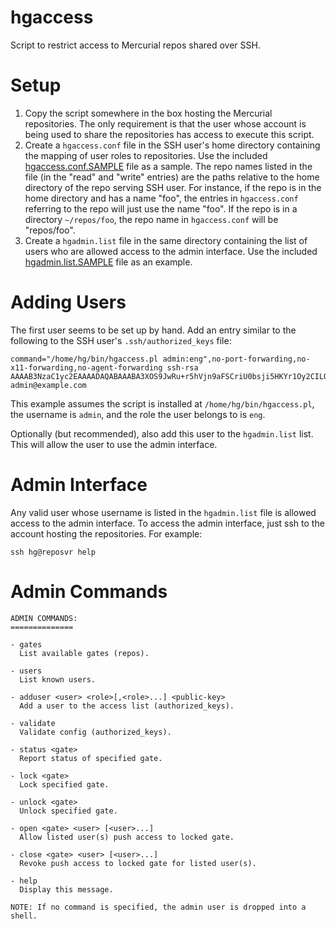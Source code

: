# hgaccess
Script to restrict access to Mercurial repos shared over SSH.

Setup
=====

1. Copy the script somewhere in the box hosting the Mercurial repositories.  The
   only requirement is that the user whose account is being used to share the
   repositories has access to execute this script.
2. Create a `hgaccess.conf` file in the SSH user's home directory containing the
   mapping of user roles to repositories.  Use the included
   [hgaccess.conf.SAMPLE](hgaccess.conf.SAMPLE) file as a sample.  The repo
   names listed in the file (in the "read" and "write" entries) are the paths
   relative to the home directory of the repo serving SSH user.  For instance,
   if the repo is in the home directory and has a name "foo", the entries in
   `hgaccess.conf` referring to the repo will just use the name "foo".  If the
   repo is in a directory `~/repos/foo`, the repo name in `hgaccess.conf` will
   be "repos/foo".
3. Create a `hgadmin.list` file in the same directory containing the list of
   users who are allowed access to the admin interface.  Use the included
   [hgadmin.list.SAMPLE](hgadmin.list.SAMPLE) file as an example.

Adding Users
============

The first user seems to be set up by hand.  Add an entry similar to the
following to the SSH user's `.ssh/authorized_keys` file:

    command="/home/hg/bin/hgaccess.pl admin:eng",no-port-forwarding,no-x11-forwarding,no-agent-forwarding ssh-rsa AAAAB3NzaC1yc2EAAAADAQABAAABA3XOS9JwRu+r5hVjn9aFSCriU0bsji5HKYr1Oy2CILOqSdn3B4tD9WhfvYHoyAesZ7/qRM29jhU90assZWund1+OunZ7jwFXznNRt2BscnIWyx9u3Zl36ePh1njufNwssTxTnZ1kGLXKImHu78mmOb5C6XYLEhaQoP1B1z0M7ElR+OfHZVlWAuI9L+YUcq6y2V4WSoGFmN6dmNRmCsPNFC90ognZf/xMDMg9cmH5gNLsieSCDXYt+6Z admin@example.com

This example assumes the script is installed at `/home/hg/bin/hgaccess.pl`, the
username is `admin`, and the role the user belongs to is `eng`.

Optionally (but recommended), also add this user to the `hgadmin.list` list.
This will allow the user to use the admin interface.

Admin Interface
===============

Any valid user whose username is listed in the `hgadmin.list` file is allowed
access to the admin interface.  To access the admin interface, just ssh to the
account hosting the repositories.  For example:

    ssh hg@reposvr help

Admin Commands
==============

    ADMIN COMMANDS:
    ==============
    
    - gates
      List available gates (repos).
    
    - users
      List known users.
    
    - adduser <user> <role>[,<role>...] <public-key>
      Add a user to the access list (authorized_keys).
    
    - validate
      Validate config (authorized_keys).
    
    - status <gate>
      Report status of specified gate.
    
    - lock <gate>
      Lock specified gate.
    
    - unlock <gate>
      Unlock specified gate.
    
    - open <gate> <user> [<user>...]
      Allow listed user(s) push access to locked gate.
    
    - close <gate> <user> [<user>...]
      Revoke push access to locked gate for listed user(s).
    
    - help
      Display this message.
    
    NOTE: If no command is specified, the admin user is dropped into a shell.

